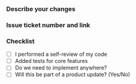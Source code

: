 ### Describe your changes  
### Issue ticket number and link  
### Checklist  
- [ ] I performed a self-review of my code  
- [ ] Added tests for core features  
- [ ] Do we need to implement anywhere?  
- [ ] Will this be part of a product update? (Yes/No)  

